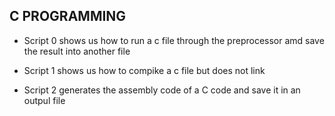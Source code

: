 ## C PROGRAMMING 

* Script 0 shows us how to run a c file through the preprocessor amd save the result into another file

* Script 1 shows us how to compike a c file but does not link 

* Script 2 generates the assembly code of a C code and save it in an outpul file  

